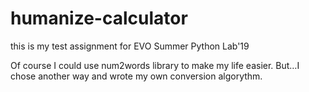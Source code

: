 # humanize-calculator
this is my test assignment for EVO Summer Python Lab'19

Of course I could use num2words library to make my life easier. But…I chose another way and wrote my own conversion algorythm. 
